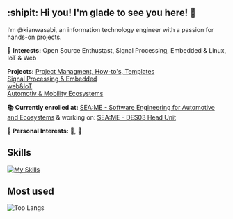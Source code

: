 ## :shipit: Hi you! I'm glade to see you here! :wave:

I’m @kianwasabi, an information technology engineer with a passion for hands-on projects. <br>

**👀 Interests:**
Open Source Enthustast, Signal Processing, Embedded & Linux, IoT & Web

**Projects:** 
[Project Managment, How-to's, Templates](https://github.com/stars/kianwasabi/lists/how-to) <br>
[Signal Processing & Embedded](https://github.com/stars/kianwasabi/lists/signal-processing-embedded)<br>
[web&IoT](https://github.com/stars/kianwasabi/lists/web-iot-smart-home)<br>
[Automotiv & Mobility Ecosystems](https://github.com/stars/kianwasabi/lists/automotive-ecosystems)<br>
    
**📚 Currently enrolled at:**
[SEA:ME - Software Engineering for Automotive and Ecosystems](https://seame.space/) & working on: [SEA:ME - DES03 Head Unit](https://github.com/Lagavulin9/DES_Head-Unit)<br>

**🍪 Personal Interests:**
🎿, 🎾 <br>

## Skills
<!--
<div align="center">
  ![Static Badge](https://img.shields.io/badge/Git-F050532.svg?style=flat&logo=git&logoColor=white)
  ![Static Badge](https://img.shields.io/badge/Github-181717.svg?style=flat&logo=github&logoColor=white)
  ![Static Badge](https://img.shields.io/badge/Docker-2496ED.svg?style=flat&logo=docker&logoColor=white)
  ![Static Badge](https://img.shields.io/badge/Linux-FCC624.svg?style=flat&logo=linux&logoColor=white)
  ![Static Badge](https://img.shields.io/badge/Arduino-00878F.svg?style=flat&logo=arduino&logoColor=white)
  ![Static Badge](https://img.shields.io/badge/RaspberriPi-A22846.svg?style=flat&logo=raspberrypi&logoColor=white)
</div>
-->
<!--
<div align="center">
  ![Static Badge](https://img.shields.io/badge/C-A8B9CC.svg?style=flat&logo=c&logoColor=white)
  ![Static Badge](https://img.shields.io/badge/C++-00599C.svg?style=flat&logo=c%2B%2B&logoColor=white)
  ![Static Badge](https://img.shields.io/badge/Makefile-A42E2B.svg?style=flat&logo=gnu&logoColor=white)
  ![Static Badge](https://img.shields.io/badge/Python-3776AB.svg?style=flat&logo=python&logoColor=white)
  ![Static Badge](https://img.shields.io/badge/HTML5-E34F26.svg?style=flat&logo=html5&logoColor=white)
  ![Static Badge](https://img.shields.io/badge/CSS3-1572B6.svg?style=flat&logo=css3&logoColor=white)
</div>
-->
[![My Skills](https://skillicons.dev/icons?i=git,github,docker,linux,c,cpp,cmake,arduino,raspberrypi,python,html,css&perline=6)](https://skillicons.dev)

## Most used 
![Top Langs](https://github-readme-stats.vercel.app/api/top-langs/?username=kianwasabi&layout=compact&hide=Objective-C,Roff&langs_count=8)
